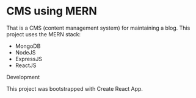 # CMS using MERN

That is a CMS (content management system) for maintaining a blog. This project uses the MERN stack:
- MongoDB
- NodeJS
- ExpressJS
- ReactJS


Development

This project was bootstrapped with Create React App.